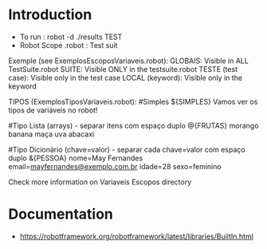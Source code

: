 # Introduction
- To run : robot -d ./results TEST
- Robot Scope
.robot : Test suit

Exemple (see ExemplosEscoposVariaveis.robot): 
    GLOBAIS:                Visible in ALL TestSuite.robot 
    SUITE:                  Visible ONLY in the testsuite.robot
    TESTE (test case):      Visible only in the test case
    LOCAL (keyword):        Visible only in the keyword

TIPOS   (ExemplosTiposVariaveis.robot):
#Simples
${SIMPLES}   Vamos ver os tipos de variáveis no robot!

#Tipo Lista (arrays) - separar itens com espaço duplo
@{FRUTAS}    morango   banana   maça   uva   abacaxi

#Tipo Dicionário (chave=valor) - separar cada chave=valor com espaço duplo
&{PESSOA}    nome=May Fernandes   email=mayfernandes@exemplo.com.br   idade=28   sexo=feminino

Check more information on Variaveis Escopos directory


# Documentation
- https://robotframework.org/robotframework/latest/libraries/BuiltIn.html